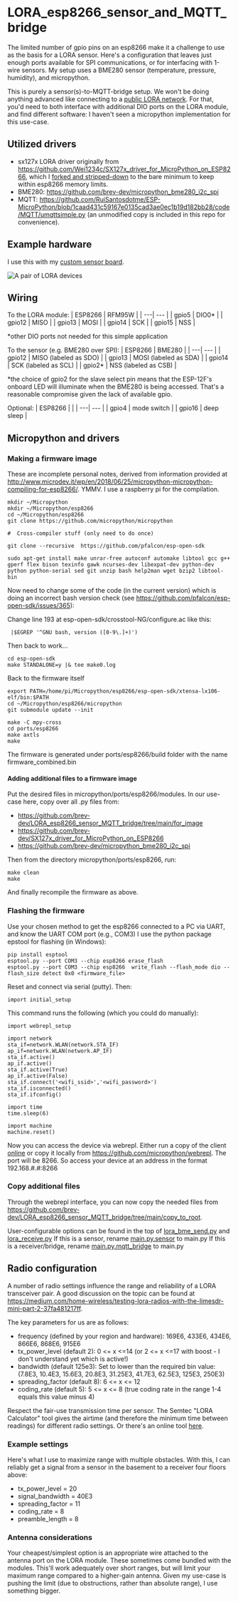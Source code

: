 # LORA_esp8266_sensor_and_MQTT_bridge
The limited number of gpio pins on an esp8266 make it a challenge to use as the basis for a LORA sensor. Here's a configuration that leaves just enough ports available for SPI communications, or for interfacing with 1-wire sensors. My setup uses a BME280 sensor (temperature, pressure, humidity), and micropython.

This is purely a sensor(s)-to-MQTT-bridge setup. We won't be doing anything advanced like connecting to a [public LORA network](https://www.thethingsnetwork.org/). For that, you'd need to both interface with additional DIO ports on the LORA module, and find different software: I haven't seen a micropython implementation for this use-case.

## Utilized drivers

- sx127x LORA driver originally from https://github.com/Wei1234c/SX127x_driver_for_MicroPython_on_ESP8266, which I [forked and stripped-down](https://github.com/brev-dev/SX127x_driver_for_MicroPython_on_ESP8266) to the bare minimum to keep within esp8266 memory limits.
- BME280: https://github.com/brev-dev/micropython_bme280_i2c_spi
- MQTT: https://github.com/RuiSantosdotme/ESP-MicroPython/blob/1caad431c59167e0135cad3ae0ec1b19d182bb28/code/MQTT/umqttsimple.py (an unmodified copy is included in this repo for convenience).

## Example hardware 
I use this with my [custom sensor board](https://github.com/brev-dev/another_esp8266_sensor_board).

![A pair of LORA devices](https://github.com/brev-dev/another_esp8266_sensor_board/raw/5aa659a7452a0eb0ab53f27bc85ff3bf4364177d/images/lora_pair.jpg)

## Wiring

To the LORA module:
| ESP8266 | RFM95W |
| ---| --- |
| gpio5 | DIO0\* |
| gpio12 | MISO |
| gpio13 | MOSI |
| gpio14 | SCK |
| gpio15 | NSS |

\*other DIO ports not needed for this simple application

To the sensor (e.g. BME280 over SPI):
| ESP8266 | BME280 |
| ---| --- |
| gpio12 | MISO (labeled as SDO) |
| gpio13 | MOSI (labeled as SDA) |
| gpio14 | SCK (labeled as SCL) |
| gpio2\* | NSS (labeled as CSB) |

\*the choice of gpio2 for the slave select pin means that the ESP-12F's onboard LED will illuminate when the BME280 is being accessed. That's a reasonable compromise given the lack of available gpio.

Optional:
| ESP8266 |  |
| ---| --- |
| gpio4  | mode switch |
| gpio16 | deep sleep |



## Micropython and drivers



### Making a firmware image
These are incomplete personal notes, derived from information provided at http://www.microdev.it/wp/en/2018/06/25/micropython-micropython-compiling-for-esp8266/. YMMV.
I use a raspberry pi for the compilation.

```
mkdir ~/Micropython
mkdir ~/Micropython/esp8266
cd ~/Micropython/esp8266
git clone https://github.com/micropython/micropython

#  Cross-compiler stuff (only need to do once)

git clone --recursive  https://github.com/pfalcon/esp-open-sdk

sudo apt-get install make unrar-free autoconf automake libtool gcc g++ gperf flex bison texinfo gawk ncurses-dev libexpat-dev python-dev python python-serial sed git unzip bash help2man wget bzip2 libtool-bin
```

Now need to change some of the code (in the current version) which is doing an incorrect bash version check (see https://github.com/pfalcon/esp-open-sdk/issues/365):

Change line 193 at esp-open-sdk/crosstool-NG/configure.ac
like this:
```
 |$EGREP '^GNU bash, version ([0-9\.]+)')
```

Then back to work...
```
cd esp-open-sdk
make STANDALONE=y |& tee make0.log
```
Back to the firmware itself
```
export PATH=/home/pi/Micropython/esp8266/esp-open-sdk/xtensa-lx106-elf/bin:$PATH
cd ~/Micropython/esp8266/micropython
git submodule update --init

make -C mpy-cross
cd ports/esp8266
make axtls
make
```
The firmware is generated under ports/esp8266/build folder with the name firmware_combined.bin

#### Adding additional files to a firmware image
Put the desired files in micropython/ports/esp8266/modules.
In our use-case here, copy over all .py files from:
- https://github.com/brev-dev/LORA_esp8266_sensor_MQTT_bridge/tree/main/for_image
- https://github.com/brev-dev/SX127x_driver_for_MicroPython_on_ESP8266
- https://github.com/brev-dev/micropython_bme280_i2c_spi

Then from the directory micropython/ports/esp8266, run:
```
make clean
make
```
And finally recompile the firmware as above.

### Flashing the firmware
Use your chosen method to get the esp8266 connected to a PC via UART, and know the UART COM port (e.g., COM3)
I use the python package epstool for flashing (in Windows):
```
pip install esptool
esptool.py --port COM3 --chip esp8266 erase_flash
esptool.py --port COM3 --chip esp8266  write_flash --flash_mode dio --flash_size detect 0x0 <firmware_file>
```
Reset and connect via serial (putty). Then:
```
import initial_setup
```
This command runs the following (which you could do manually):
```
import webrepl_setup

import network
sta_if=network.WLAN(network.STA_IF)
ap_if=network.WLAN(network.AP_IF)
sta_if.active()
ap_if.active()
sta_if.active(True)
ap_if.active(False)
sta_if.connect('<wifi_ssid>','<wifi_password>')
sta_if.isconnected()
sta_if.ifconfig()

import time
time.sleep(6)

import machine
machine.reset()
```
Now you can access the device via webrepl. Either run a copy of the client [online](https://micropython.org/webrepl/) or copy it locally from https://github.com/micropython/webrepl. The port will be 8266. So access your device at an address in the format 192.168.#.#:8266

### Copy additional files
Through the webrepl interface, you can now copy the needed files from https://github.com/brev-dev/LORA_esp8266_sensor_MQTT_bridge/tree/main/copy_to_root.

User-configurable options can be found in the top of [lora_bme_send.py](https://github.com/brev-dev/LORA_esp8266_sensor_MQTT_bridge/blob/16080af19750ad99db2f3fc6d2e502e561b21ca8/copy_to_root/lora_bme_send.py) and [lora_receive.py](https://github.com/brev-dev/LORA_esp8266_sensor_MQTT_bridge/blob/16080af19750ad99db2f3fc6d2e502e561b21ca8/copy_to_root/lora_receive.py)
If this is a sensor, rename [main.py.sensor](https://github.com/brev-dev/LORA_esp8266_sensor_MQTT_bridge/blob/16080af19750ad99db2f3fc6d2e502e561b21ca8/copy_to_root/main.py.sensor) to main.py
If this is a receiver/bridge, rename [main.py.mqtt_bridge](https://github.com/brev-dev/LORA_esp8266_sensor_MQTT_bridge/blob/16080af19750ad99db2f3fc6d2e502e561b21ca8/copy_to_root/main.py.mqtt_bridge) to main.py

## Radio configuration

A number of radio settings influence the range and reliability of a LORA transceiver pair. A good discussion on the topic can be found at https://medium.com/home-wireless/testing-lora-radios-with-the-limesdr-mini-part-2-37fa481217ff.

The key parameters for us are as follows:
- frequency (defined by your region and hardware): 169E6, 433E6, 434E6, 866E6, 868E6, 915E6
- tx_power_level (default 2): 0 <= x <=14 (or 2 <= x <=17 with boost - I don't understand yet which is active!)
- bandwidth (default 125e3): Set to lower than the required bin value: (7.8E3, 10.4E3, 15.6E3, 20.8E3, 31.25E3, 41.7E3, 62.5E3, 125E3, 250E3)
- spreading_factor (default 8): 6 <= x <= 12
- coding_rate (default 5): 5 <= x <= 8 (true coding rate in the range 1-4 equals this value minus 4)

Respect the fair-use transmission time per sensor. The Semtec "LORA Calculator" tool gives the airtime (and therefore the minimum time between readings) for different radio settings. Or there's an online tool [here](https://loratools.nl/#/airtime).

### Example settings
Here's what I use to maximize range with multiple obstacles. With this, I can reliably get a signal from a sensor in the basement to a receiver four floors above:
- tx_power_level = 20
- signal_bandwidth = 40E3
- spreading_factor = 11
- coding_rate = 8
- preamble_length = 8

### Antenna considerations
Your cheapest/simplest option is an appropriate wire attached to the antenna port on the LORA module. These sometimes come bundled with the modules. This'll work adequately over short ranges, but will limit your maximum range compared to a higher-gain antenna. Given my use-case is pushing the limit (due to obstructions, rather than absolute range), I use something bigger.
